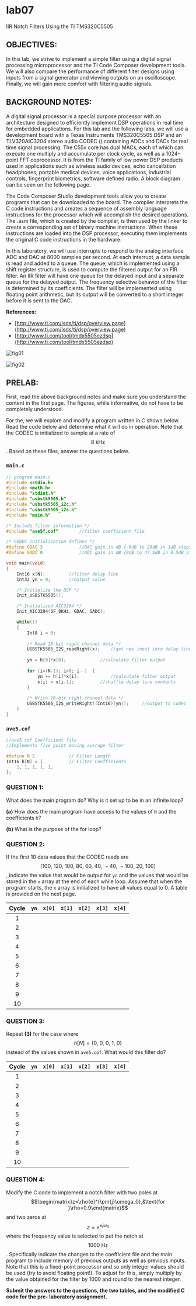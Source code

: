 # lab07
IIR Notch Filters Using the TI TMS320C5505

## OBJECTIVES:
In this lab, we strive to implement a simple filter using a digital signal processing microprocessor and the TI Code Composer development tools. We will also compare the performance of different filter designs using inputs from a signal generator and viewing outputs on an oscilloscope. Finally, we will gain more comfort with filtering audio signals.


## BACKGROUND NOTES:
A digital signal processor is a special purpose processor with an architecture designed to efficiently implement DSP operations in real time for embedded applications. For this lab and the following labs, we will use a development board with a Texas Instruments TMS320C5505 DSP and an TLV320AIC3204 stereo audio CODEC () containing ADCs and DACs for real time signal processing. The C55x core has dual MACs, each of which can execute one multiply and accumulate per clock cycle, as well as a 1024-point FFT coprocessor. It is from the TI family of low power DSP products used in applications such as wireless audio devices, echo cancellation headphones, portable medical devices, voice applications, industrial controls, fingerprint biometrics, software defined radio. A block diagram can be seen on the following page.

The Code Composer Studio development tools allow you to create programs that can be downloaded to the board. The compiler interprets the C code instructions and creates a sequence of assembly language instructions for the processor which will accomplish the desired operations. The .asm file, which is created by the compiler, is then used by the linker to create a corresponding set of binary machine instructions. When these instructions are loaded into the DSP processor, executing them implements the original C code instructions in the hardware.

In this laboratory, we will use interrupts to respond to the analog interface ADC and DAC at 8000 samples per second. At each interrupt, a data sample is read and added to a queue. The queue, which is implemented using a shift register structure, is used to compute the filtered output for an FIR filter. An IIR filter will have one queue for the delayed input and a separate queue for the delayed output. The frequency selective behavior of the filter is determined by its coefficients. The filter will be implemented using floating point arithmetic, but its output will be converted to a short integer before it is sent to the DAC.

__References:__
- [http://www.ti.com/lsds/ti/dsp/overview.page](http://www.ti.com/lsds/ti/dsp/overview.page) 
- [http://www.ti.com/tool/tmdx5505ezdsp](http://www.ti.com/tool/tmdx5505ezdsp)

![fig01](lab07/lab07-fig01.jpg)

![fig02](lab07/lab07-fig02.jpg)


## PRELAB:
First, read the above background notes and make sure you understand the content in the first page. The figures, while informative, do not have to be completely understood.

For the, we will explore and modify a program written in C shown below. Read the code below and determine what it will do in operation. Note that the CODEC is initialized to sample at a rate of $$8\:\text{kHz}$$. Based on these files, answer the questions below.

### `main.c`
```c
// program main.c
#include <stdio.h> 
#include <math.h>
#include "stdint.h" 
#include "usbstk5505.h" 
#include "usbstk5505_i2c.h" 
#include "usbstk5505_i2s.h" 
#include "main.h"

/* Include filter information */
#include "ave5f.cof" 		//filter coefficient file

/* CODEC initialization defines */
#define GDAC 3				//DAC gain in dB {-6dB to 29dB in 1dB steps}
#define GADC 0				//ADC gain in dB {0dB to 47.5dB in 0.5dB steps}

void main(void)
{
	Int16 x[N];			//filter delay line
	Int32 yn = 0;		//output value

	/* Initialize the DSP */
	Init_USBSTK5505();

	/* Initialized AIC3204 */
	Init_AIC3204(SF_8KHz, GDAC, GADC);

	while(1)
	{
		Int8 i = 0;
		
		/* Read 16-bit right channel data */
		USBSTK5505_I2S_readRight(x);	//get new input into delay line
		
		yn = h[0]*x[0];				//calculate filter output
		
		for (i=(N-1); i>0; i--)  {
			yn += h[i]*x[i];			//calculate filter output
			x[i] = x[i-1];			//shuffle delay line contents		
		}
		
		/* Write 16-bit right channel data */
		USBSTK5505_I2S_writeRight((Int16)(yn)); 	//output to codec
	}
}
```

### `ave5.cof`
```c
//ave5.cof Coefficient file
//Implements five point moving average filter

#define N 5 			// Filter Length
Int16 h[N] = {	 		// Filter Coefficients
	1, 1, 1, 1, 1,
};
```

### QUESTION 1:
What does the main program do? Why is it set up to be in an infinite loop?

__(a)__ How does the main program have access to the values of `N` and the coefficients `h`? 

__(b)__ What is the purpose of the for loop?

### QUESTION 2:
If the first 10 data values that the CODEC reads are $$[100,\:120,\:100,\:80,\:60,\:40,\:-40,\:-100,\:20,\:100]$$, indicate the value that would be output for `yn` and the values that would be stored in the `x` array at the end of each while loop. Assume that when the program starts, the `x` array is initialized to have all values equal to 0. A table is provided on the next page.

| Cycle | `yn` | `x[0]` | `x[1]` | `x[2]` | `x[3]` | `x[4]` |
| :---: | :--: | :----: | :----: | :----: | :----: | :----: |
| 1 |   |   |   |   |   |   | 
| 2 |   |   |   |   |   |   | 
| 3 |   |   |   |   |   |   | 
| 4 |   |   |   |   |   |   | 
| 5 |   |   |   |   |   |   | 
| 6 |   |   |   |   |   |   | 
| 7 |   |   |   |   |   |   | 
| 8 |   |   |   |   |   |   | 
| 9 |   |   |   |   |   |   | 
| 10 |   |   |   |   |   |   | 

### QUESTION 3: 
Repeat __(3)__ for the case where $$h[N]=\{0,\:0,\:0,\:1,\:0\}$$ instead of the values shown in `ave5.cof`. What would this filter do?

| Cycle | `yn` | `x[0]` | `x[1]` | `x[2]` | `x[3]` | `x[4]` |
| :---: | :--: | :----: | :----: | :----: | :----: | :----: |
| 1 |   |   |   |   |   |   | 
| 2 |   |   |   |   |   |   | 
| 3 |   |   |   |   |   |   | 
| 4 |   |   |   |   |   |   | 
| 5 |   |   |   |   |   |   | 
| 6 |   |   |   |   |   |   | 
| 7 |   |   |   |   |   |   | 
| 8 |   |   |   |   |   |   | 
| 9 |   |   |   |   |   |   | 
| 10 |   |   |   |   |   |   | 

### QUESTION 4:
Modify the C code to implement a notch filter with two poles at $$\begin{matrix}z=\rho{e}^{\pm{j}\omega_0},&\text{for }\rho=0.9\end{matrix}$$ and two zeros at $$z=e^{\pm{j}\omega_0}$$ where the frequency value is selected to put the notch at $$1000\:\text{Hz}$$. Specifically indicate the changes to the coefficient file and the main program to include memory of previous outputs as well as previous inputs. Note that this is a fixed-point processor and so only integer values should be used (try to avoid floating point!). To adjust for this, simply multiply by the value obtained for the filter by 1000 and round to the nearest integer.

__Submit the answers to the questions, the two tables, and the modified C code for the pre- laboratory assignment.__

